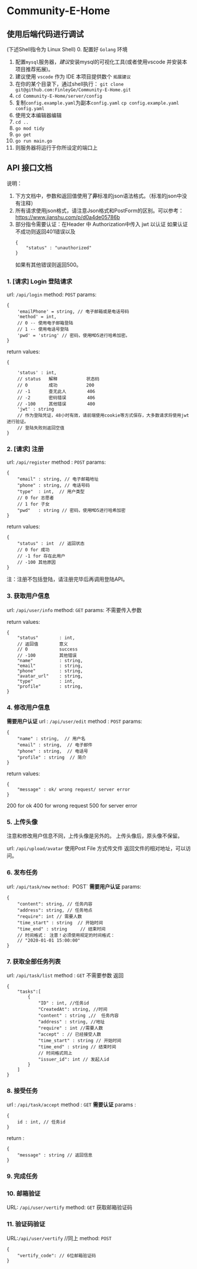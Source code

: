 # Community-E-Home
## 使用后端代码进行调试
(下述Shell指令为 Linux Shell)
0. 配置好 `Golang` 环境
1. 配置`mysql`服务器，*建议*安装mysql的可视化工具(或者使用vscode 并安装本项目推荐拓展)。
2. 建议使用 `vscode` 作为 IDE 本项目提供数个 `拓展建议`
3. 在你的某个目录下，通过shell执行： 
   `git clone git@github.com:FinleyGe/Community-E-Home.git`
4. `cd Community-E-Home/server/config`
5. 复制`config.example.yaml`为副本`config.yaml`
   `cp config.example.yaml config.yaml`
6. 使用文本编辑器编辑
7. `cd ..`
8. `go mod tidy`
9.  `go get`
10. `go run main.go`
11. 则服务器将运行于你所设定的端口上

## API 接口文档

说明：
1. 下方文档中，参数和返回值使用了**非**标准的json语法格式。（标准的json中没有注释）
2. 所有请求使用json格式，请注意Json格式和PostForm的区别。可以参考：https://www.jianshu.com/p/d0a4de05786b
3. 部分指令需要认证：在Header 中 Authorization中传入 jwt 以认证
   如果认证不成功则返回401错误以及
   ```
   {
       "status" : "unauthorized"
   }
   ```
   如果有其他错误则返回500。

### 1. [请求] Login 登陆请求

url: `/api/login`
method: `POST`
params:
```
{
    'emailPhone' = string, // 电子邮箱或是电话号码
    'method' = int,
    // 0 -- 使用电子邮箱登陆
    // 1 -- 使用电话号登陆
    'pwd' = 'string' // 密码，使用MD5进行哈希加密。
}
```

return values:
```
{

    'status' : int,
    // status   解释           状态码
    // 0        成功           200
    // -1       查无此人        406
    // -2       密码错误        406
    // -100     其他错误        400
    'jwt' : string
    // 作为登陆凭证，48小时有效，请前端使用cookie等方式保存，大多数请求将使用jwt进行验证。
    // 登陆失败则返回空值
}
```

### 2. [请求] 注册
url: `/api/register`
method : `POST`
params:
```
{
    "email" : string, // 电子邮箱地址
    "phone" : string, // 电话号码
    "type"  : int,  // 用户类型
    // 0 for 志愿者
    // 1 for 子女
    "pwd"   : string // 密码，使用MD5进行哈希加密
}
```

return values:
```
{
    "status" : int  // 返回状态
    // 0 for 成功
    // -1 for 存在此用户
    // -100 其他原因
}
```

注：注册不包括登陆，请注册完毕后再调用登陆API。

### 3. 获取用户信息
url: `/api/user/info`
method: `GET`
params:
不需要传入参数

return values:
```
{
    "status"        : int, 
    // 返回值        意义
    // 0            success
    // -100         其他错误
    "name"          : string,
    "email"         : string,
    "phone"         : string,
    "avatar_url"    : string,
    "type"          : int,
    "profile"       : string,
}
```

### 4. 修改用户信息
**需要用户认证**
url : `/api/user/edit`
method : `POST`
params:
```
{
    "name" : string,  // 用户名
    "email" : string,  // 电子邮件
    "phone" : string,  // 电话号
    "profile" : string  // 简介
}
```

return values:
```
{
    "message" : ok/ wrong request/ server error
}
```
200 for ok
400 for wrong request
500 for server error


### 5. 上传头像
注意和修改用户信息不同，上传头像是另外的。
上传头像后，原头像不保留。

url: `/api/upload/avatar`
使用Post File 方式传文件
返回文件的相对地址，可以访问。

### 6. 发布任务
url: `/api/task/new`
`method: `POST`
**需要用户认证**
params:
```
{
    "content": string, // 任务内容
    "address": string, // 任务地点
    "require": int // 需要人数
    "time_start" : string  // 开始时间
    "time_end" : string     // 结束时间
    // 时间格式： 注意！必须使用规定的时间格式：
    // "2020-01-01 15:00:00"
}
```

### 7. 获取全部任务列表
url: `/api/task/list`
method : `GET`
不需要参数
返回
```
{
    "tasks":[
        {
            "ID" : int, //任务id
            "CreatedAt": string, //时间
            "content" : string ,//  任务内容
            "address" : string, //地址
            "require" : int //需要人数
            "accept" : // 已经接受人数
            "time_start" : string // 开始时间
            "time_end" : string // 结束时间
            // 时间格式同上
            "issuer_id": int // 发起人id
        }
    ]
}
```


### 8. 接受任务
url : `/api/task/accept`
method : `GET`
**需要认证**
params : 
```
{
    id : int, // 任务id
}
```

return :
```
{
    "message" : string // 返回信息
}
```
### 9. 完成任务

### 10. 邮箱验证
URL: `/api/user/vertify`
method: `GET`
获取邮箱验证码

### 11. 验证码验证
URL:`/api/user/vertify` //同上
method: `POST`
```
{
    "vertify_code": // 6位邮箱验证码
}
```

